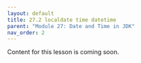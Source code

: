 ```yaml
---
layout: default
title: 27.2 localdate time datetime
parent: "Module 27: Date and Time in JDK"
nav_order: 2
---
```


Content for this lesson is coming soon.
